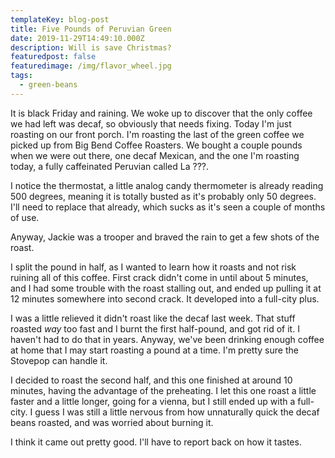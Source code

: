```yaml
---
templateKey: blog-post
title: Five Pounds of Peruvian Green
date: 2019-11-29T14:49:10.000Z
description: Will is save Christmas?
featuredpost: false
featuredimage: /img/flavor_wheel.jpg
tags:
  - green-beans
---
```

It is black Friday and raining. We woke up to discover that the only coffee we had left was decaf, so obviously that needs fixing. Today I'm just roasting on our front porch. I'm roasting the last of the green coffee we picked up from Big Bend Coffee Roasters. We bought a couple pounds when we were out there, one decaf Mexican, and the one I'm roasting today, a fully caffeinated Peruvian called La ???.

I notice the thermostat, a little analog candy thermometer is already reading 500 degrees, meaning it is totally busted as it's probably only 50 degrees. I'll need to replace that already, which sucks as it's seen a couple of months of use.

Anyway, Jackie was a trooper and braved the rain to get a few shots of the roast.

I split the pound in half, as I wanted to learn how it roasts and not risk ruining all of this coffee. First crack didn't come in until about 5 minutes, and I had some trouble with the roast stalling out, and ended up pulling it at 12 minutes somewhere into second crack. It developed into a full-city plus.

I was a little relieved it didn't roast like the decaf last week. That stuff roasted _way_ too fast and I burnt the first half-pound, and got rid of it. I haven't had to do that in years. Anyway, we've been drinking enough coffee at home that I may start roasting a pound at a time. I'm pretty sure the Stovepop can handle it.

I decided to roast the second half, and this one finished at around 10 minutes, having the advantage of the preheating. I let this one roast a little faster and a little longer, going for a vienna, but I still ended up with a full-city. I guess I was still a little nervous from how unnaturally quick the decaf beans roasted, and was worried about burning it.

I think it came out pretty good. I'll have to report back on how it tastes.
